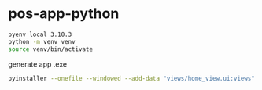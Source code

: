 # pos-app-python

```bash
pyenv local 3.10.3
python -m venv venv 
source venv/bin/activate
```


generate app .exe
```bash
pyinstaller --onefile --windowed --add-data "views/home_view.ui:views" app.py
```